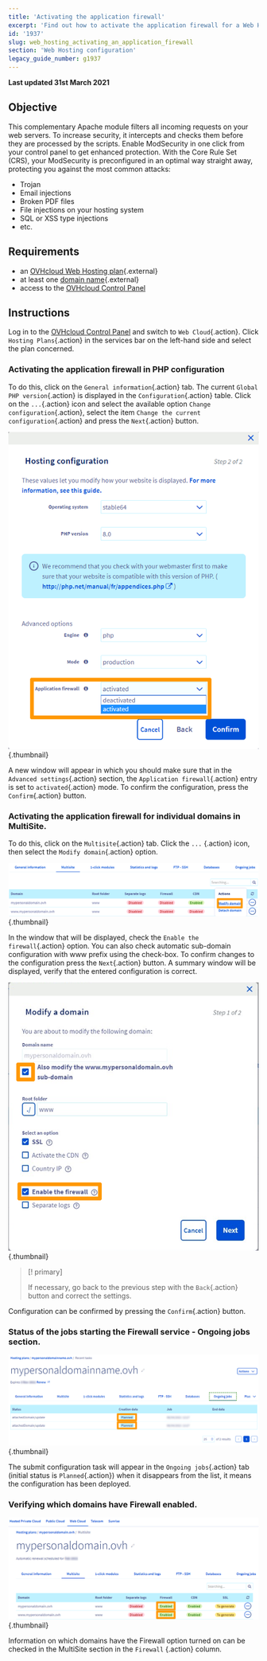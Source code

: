 ```yaml
---
title: 'Activating the application firewall'
excerpt: 'Find out how to activate the application firewall for a Web Hosting'
id: '1937'
slug: web_hosting_activating_an_application_firewall
section: 'Web Hosting configuration'
legacy_guide_number: g1937
---
```


**Last updated 31st March 2021**


 ## Objective

This complementary Apache module filters all incoming requests on your web servers. 
To increase security, it intercepts and checks them before they are processed by the scripts. 
Enable ModSecurity in one click from your control panel to get enhanced protection.
With the Core Rule Set (CRS), your ModSecurity is preconfigured in an optimal way straight away, protecting you against the most common attacks: 
- Trojan
- Email injections
- Broken PDF files
- File injections on your hosting system
- SQL or XSS type injections
- etc.

## Requirements

- an [OVHcloud Web Hosting plan](https://www.ovh.co.uk/web-hosting/){.external}
- at least one [domain name](https://www.ovh.co.uk/domains/){.external}
- access to the [OVHcloud Control Panel](https://www.ovh.com/auth/?action=gotomanager&from=https://www.ovh.co.uk/&ovhSubsidiary=GB)


## Instructions

Log in to the [OVHcloud Control Panel](https://www.ovh.com/auth/?action=gotomanager&from=https://www.ovh.co.uk/&ovhSubsidiary=GB) and switch to `Web Cloud`{.action}. 
Click `Hosting Plans`{.action} in the services bar on the left-hand side and select the plan concerned.


### Activating the application firewall in PHP configuration

To do this, click on the `General information`{.action} tab. 
The current `Global PHP version`{.action} is displayed in the `Configuration`{.action} table. 
Click on the `...`{.action} icon and select the available option `Change configuration`{.action}, 
select the item `Change the current configuration`{.action} and press the `Next`{.action} button.


![managephpconfig](images/manage-php-config.png){.thumbnail}


A new window will appear in which you should make sure that in the `Advanced settings`{.action} section, 
the `Application firewall`{.action} entry is set to `activated`{.action} mode. 
To confirm the configuration, press the `Confirm`{.action} button.


### Activating the application firewall for individual domains in MultiSite.


To do this, click on the `Multisite`{.action} tab. 
Click the `...` {.action} icon, then select the `Modify domain`{.action} option. 


![managemultisite](images/firewall-modify-multisite.png){.thumbnail}

In the window that will be displayed, check the `Enable the firewall`{.action} option. 
You can also check automatic sub-domain configuration with www prefix using the check-box.
To confirm changes to the configuration press the `Next`{.action} button.
A summary window will be displayed, verify that the entered configuration is correct.


![modifydomain](images/firewall-modify-domain.png){.thumbnail}


> [! primary]
>
> If necessary, go back to the previous step with the `Back`{.action} button and correct the settings.
> 

Configuration can be confirmed by pressing the `Confirm`{.action} button.


### Status of the jobs starting the Firewall service - Ongoing jobs section.

![managemultisite](images/firewal-ongoing-jobs.png){.thumbnail}


The submit configuration task will appear in the `Ongoing jobs`{.action} tab (initial status is `Planned`{.action}) when it disappears from the list, it means the configuration has been deployed.


### Verifying which domains have Firewall enabled.


![managemultisite](images/firewall-enabled-multisite.png){.thumbnail}


Information on which domains have the Firewall option turned on can be checked in the MultiSite section in the `Firewall` {.action} column.




